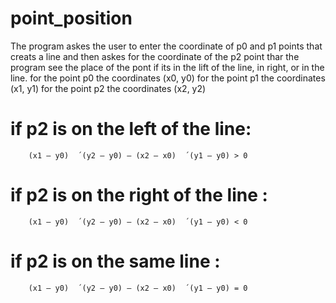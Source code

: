 # point_position
The program askes the user to enter the coordinate of p0 and p1 points that creats a line 
and then askes for the coordinate of the p2 point thar the program see the place of the pont if its in the lift of the line, in right, or in the line.
  for the point p0 the coordinates (x0, y0) 
  for the point p1 the coordinates (x1, y1)
  for the point p2 the coordinates (x2, y2)
  
# if p2 is on the left of the line:
        (x1 – y0)  ́ (y2 – y0) – (x2 – x0)  ́ (y1 – y0) > 0
        
# if p2 is on the right of the line :
        (x1 – y0)  ́ (y2 – y0) – (x2 – x0)  ́ (y1 – y0) < 0
        
# if p2 is on the same line :
        (x1 – y0)  ́ (y2 – y0) – (x2 – x0)  ́ (y1 – y0) = 0
